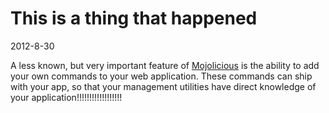 # This is a thing that happened
2012-8-30

A less known, but very important feature of <a href="http://mojolicio.us">Mojolicious</a> is the ability to add your own commands to your web application.  These commands can ship with your app, so that your management utilities have direct knowledge of your application!!!!!!!!!!!!!!!!!!